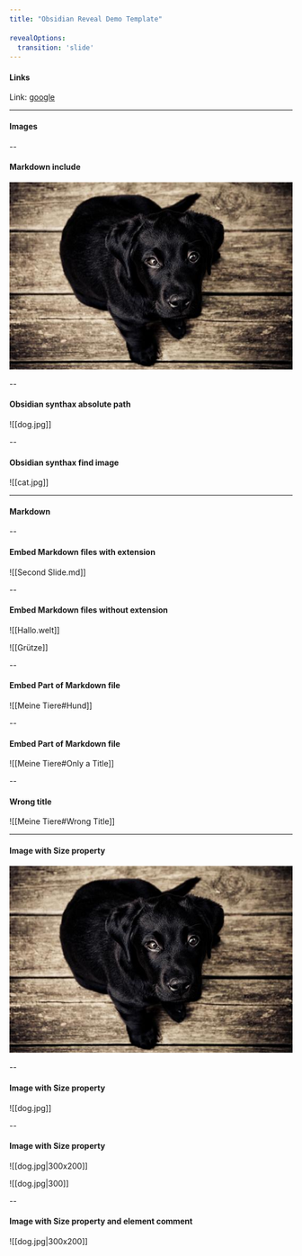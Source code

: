 ```yaml
---
title: "Obsidian Reveal Demo Template"

revealOptions:
  transition: 'slide'
---
```


#### Links

Link: [google](http://www.google.de)

---

#### Images

--

#### Markdown include

![Dog](images/dog.jpg)

--

#### Obsidian synthax absolute path

![[dog.jpg]]

--

#### Obsidian synthax find image

![[cat.jpg]]

---

#### Markdown

--

#### Embed Markdown files with extension

![[Second Slide.md]]

--

#### Embed Markdown files without extension

![[Hallo.welt]]

![[Grütze]]

--

#### Embed Part of Markdown file

![[Meine Tiere#Hund]]

--

#### Embed Part of Markdown file

![[Meine Tiere#Only a Title]]

--

#### Wrong title

![[Meine Tiere#Wrong Title]]

---

#### Image with Size property

![Dog](images/dog.jpg) <!-- .element: style="height: 200px; width:300px" -->

--

#### Image with Size property 

![[dog.jpg]] <!-- .element: style="height: 200px; width:300px" -->

--

#### Image with Size property

![[dog.jpg|300x200]]

![[dog.jpg|300]]

--

#### Image with Size property and element comment

![[dog.jpg|300x200]] <!-- .element: class="resize" -->
